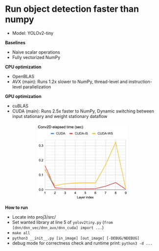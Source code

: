 # Run object detection faster than numpy
- Model: YOLOv2-tiny

**Baselines**
- Naive scalar operations
- Fully vectorized NumPy

**CPU optimization**
- OpenBLAS
- AVX (main): Runs 1.2x slower to NumPy, thread-level and instruction-level parallelization

**GPU optimization**
- cuBLAS
- CUDA (main): Runs 2.5x faster to NumPy, Dynamic switching between input stationary and weight stationary dataflow

<p align="center">
  <img width="300" src="./img.png">
</p>

**How to run**
- Locate into proj3/src/
- Set wanted library at line 5 of `yolov2tiny.py` (`from [dnn/dnn_vec/dnn_avx/dnn_cuda] import ...`)
- `make all`
- `python3 __init__.py [in_image] [out_image] [-DEBUG/NDEBUG]`
- debug mode for correctness check and runtime print: `python3 -d ...`
